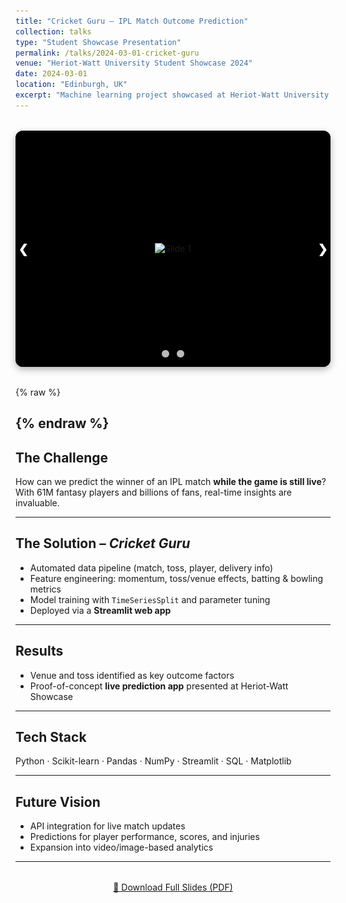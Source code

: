 ```yaml
---
title: "Cricket Guru – IPL Match Outcome Prediction"
collection: talks
type: "Student Showcase Presentation"
permalink: /talks/2024-03-01-cricket-guru
venue: "Heriot-Watt University Student Showcase 2024"
date: 2024-03-01
location: "Edinburgh, UK"
excerpt: "Machine learning project showcased at Heriot-Watt University to predict IPL match outcomes in real-time using ball-by-ball data, feature engineering, and a Streamlit app."
---
```


<!-- 📸 Apple-style slideshow -->
<div class="slider-wrapper">
  <div class="slides">
    <div class="slide"><img src="/images/talks-slide1.jpg" alt="Slide 1"></div>
    <div class="slide"><img src="/images/talks-slide2.jpg" alt="Slide 2"></div>
  </div>

  <!-- arrows -->
  <a class="prev" onclick="plusSlides(-1)">&#10094;</a>
  <a class="next" onclick="plusSlides(1)">&#10095;</a>

  <!-- dots -->
  <div class="dots">
    <span class="dot" onclick="currentSlide(1)"></span>
    <span class="dot" onclick="currentSlide(2)"></span>
  </div>
</div>

<style>
.slider-wrapper {
  position: relative;
  max-width: 900px;
  margin: 2rem auto;
  aspect-ratio: 4/3;    /* Apple-style responsive ratio */
  background: #000;
  border-radius: 12px;
  overflow: hidden;
  box-shadow: 0 4px 12px rgba(0,0,0,0.3);
}
.slides {
  display: flex;
  width: 100%;
  height: 100%;
  transition: transform 0.6s ease;
}
.slide {
  min-width: 100%;
  height: 100%;
  display: flex;
  justify-content: center;
  align-items: center;
  background: #000;
}
.slide img {
  max-width: 100%;
  max-height: 100%;
  object-fit: contain;  /* never crop, show black bars if needed */
}

/* arrows */
.prev, .next {
  cursor: pointer;
  position: absolute;
  top: 50%;
  transform: translateY(-50%);   /* center vertically */
  width: 5px;                     /* % of container width */
  height: 5px;                    /* same for height → square */
  display: flex;
  align-items: center;
  justify-content: center;
  color: white;
  font-weight: bold;
  font-size: 2vw;                 /* scale with container width */
  transition: 0.3s;
  border-radius: 50%;             /* stays circular */
  background: rgba(0,0,0,0.4);
  user-select: none;
}

.prev { left: 2%; }
.next { right: 2%; }

.prev:hover, .next:hover {
  background: rgba(0,0,0,0.8);
}

/* dots */
.dots {
  text-align: center;
  position: absolute;
  bottom: 12px;
  width: 100%;
}
.dot {
  cursor: pointer;
  height: 12px;
  width: 12px;
  margin: 0 4px;
  background-color: #bbb;
  border-radius: 50%;
  display: inline-block;
  transition: background-color 0.6s;
}
.active, .dot:hover {
  background-color: #717171;
}
</style>

{% raw %}
<script>
let slideIndex = 1;
showSlides(slideIndex);

function plusSlides(n) { showSlides(slideIndex += n); }
function currentSlide(n) { showSlides(slideIndex = n); }

function showSlides(n) {
  let i;
  let slides = document.getElementsByClassName("slide");
  let dots = document.getElementsByClassName("dot");
  if (n > slides.length) {slideIndex = 1}
  if (n < 1) {slideIndex = slides.length}
  for (i = 0; i < slides.length; i++) {
    slides[i].style.display = "none";  
  }
  for (i = 0; i < dots.length; i++) {
    dots[i].className = dots[i].className.replace(" active", "");
  }
  slides[slideIndex-1].style.display = "flex";  
  dots[slideIndex-1].className += " active";
}

// auto-play like Apple
setInterval(() => { plusSlides(1); }, 5000);
</script>
{% endraw %}
---

## The Challenge  
How can we predict the winner of an IPL match **while the game is still live**?  
With 61M fantasy players and billions of fans, real-time insights are invaluable.  

---

## The Solution – *Cricket Guru*  
- Automated data pipeline (match, toss, player, delivery info)  
- Feature engineering: momentum, toss/venue effects, batting & bowling metrics  
- Model training with `TimeSeriesSplit` and parameter tuning  
- Deployed via a **Streamlit web app**  

---

## Results  
- Venue and toss identified as key outcome factors  
- Proof-of-concept **live prediction app** presented at Heriot-Watt Showcase  

---

## Tech Stack  
Python · Scikit-learn · Pandas · NumPy · Streamlit · SQL · Matplotlib  

---

## Future Vision  
- API integration for live match updates  
- Predictions for player performance, scores, and injuries  
- Expansion into video/image-based analytics  

---

<div style="text-align: center; margin-top: 2rem;">
  <a href="/files/CricketGuru.pdf" class="btn btn--large btn--primary" target="_blank">
    📑 Download Full Slides (PDF)
  </a>
</div>

